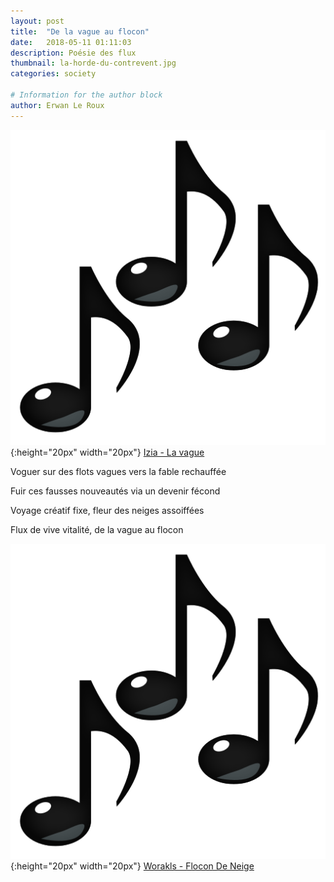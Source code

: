 ```yaml
---
layout: post
title:  "De la vague au flocon"
date:   2018-05-11 01:11:03
description: Poésie des flux
thumbnail: la-horde-du-contrevent.jpg
categories: society

# Information for the author block
author: Erwan Le Roux
---
```


 
![](/assets/img/notes.png){:height="20px" width="20px"} [Izia - La vague][link1] <br/>

Voguer sur des flots vagues vers la fable rechauffée

Fuir ces fausses nouveautés via un devenir fécond

Voyage créatif fixe, fleur des neiges assoiffées

Flux de vive vitalité, de la vague au flocon <br/>

![](/assets/img/notes.png){:height="20px" width="20px"} [Worakls - Flocon De Neige][link2]



[link1]: https://www.youtube.com/watch?v=7MudfCf1rAU

[link2]: https://www.youtube.com/watch?v=Dc5JaMw3b-8
